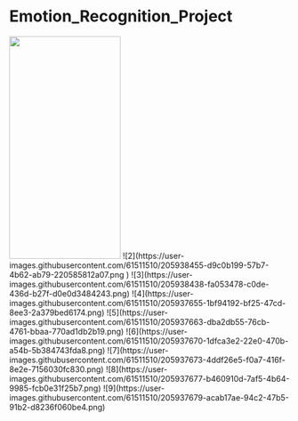 ﻿# Emotion_Recognition_Project


<img src="https://camo.githubusercontent.com/..." data-canonical-src="https://user-images.githubusercontent.com/61511510/205938444-80e09d3a-1c1a-4318-bffa-bb651a66762b.png)" width="200" height="400" />
![2](https://user-images.githubusercontent.com/61511510/205938455-d9c0b199-57b7-4b62-ab79-220585812a07.png )
![3](https://user-images.githubusercontent.com/61511510/205938438-fa053478-c0de-436d-b27f-d0e0d3484243.png)
![4](https://user-images.githubusercontent.com/61511510/205937655-1bf94192-bf25-47cd-8ee3-2a379bed6174.png)
![5](https://user-images.githubusercontent.com/61511510/205937663-dba2db55-76cb-4761-bbaa-770ad1db2b19.png)
![6](https://user-images.githubusercontent.com/61511510/205937670-1dfca3e2-22e0-470b-a54b-5b384743fda8.png)
![7](https://user-images.githubusercontent.com/61511510/205937673-4ddf26e5-f0a7-416f-8e2e-7156030fc830.png)
![8](https://user-images.githubusercontent.com/61511510/205937677-b460910d-7af5-4b64-9985-fcb0e31f25b7.png)
![9](https://user-images.githubusercontent.com/61511510/205937679-acab17ae-94c2-47b5-91b2-d8236f060be4.png) 
